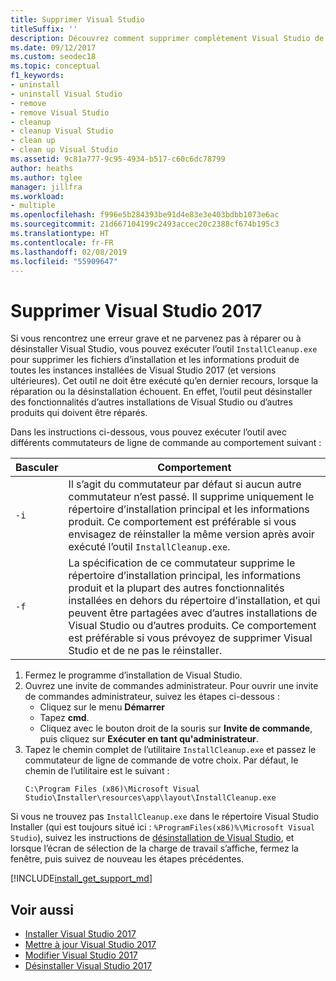 ```yaml
---
title: Supprimer Visual Studio
titleSuffix: ''
description: Découvrez comment supprimer complètement Visual Studio de votre ordinateur, étape par étape.
ms.date: 09/12/2017
ms.custom: seodec18
ms.topic: conceptual
f1_keywords:
- uninstall
- uninstall Visual Studio
- remove
- remove Visual Studio
- cleanup
- cleanup Visual Studio
- clean up
- clean up Visual Studio
ms.assetid: 9c81a777-9c95-4934-b517-c60c6dc78799
author: heaths
ms.author: tglee
manager: jillfra
ms.workload:
- multiple
ms.openlocfilehash: f996e5b284393be91d4e83e3e403bdbb1073e6ac
ms.sourcegitcommit: 21d667104199c2493accec20c2388cf674b195c3
ms.translationtype: HT
ms.contentlocale: fr-FR
ms.lasthandoff: 02/08/2019
ms.locfileid: "55909647"
---
```

# <a name="remove-visual-studio-2017"></a>Supprimer Visual Studio 2017

Si vous rencontrez une erreur grave et ne parvenez pas à réparer ou à désinstaller Visual Studio, vous pouvez exécuter l’outil `InstallCleanup.exe` pour supprimer les fichiers d’installation et les informations produit de toutes les instances installées de Visual Studio 2017 (et versions ultérieures). Cet outil ne doit être exécuté qu’en dernier recours, lorsque la réparation ou la désinstallation échouent. En effet, l’outil peut désinstaller des fonctionnalités d’autres installations de Visual Studio ou d’autres produits qui doivent être réparés.

Dans les instructions ci-dessous, vous pouvez exécuter l’outil avec différents commutateurs de ligne de commande au comportement suivant :

| Basculer | Comportement |
| ------ | -------- |
| `-i`   | Il s’agit du commutateur par défaut si aucun autre commutateur n’est passé. Il supprime uniquement le répertoire d’installation principal et les informations produit. Ce comportement est préférable si vous envisagez de réinstaller la même version après avoir exécuté l’outil `InstallCleanup.exe`. |
| `-f`   | La spécification de ce commutateur supprime le répertoire d’installation principal, les informations produit et la plupart des autres fonctionnalités installées en dehors du répertoire d’installation, et qui peuvent être partagées avec d’autres installations de Visual Studio ou d’autres produits. Ce comportement est préférable si vous prévoyez de supprimer Visual Studio et de ne pas le réinstaller. |

1. Fermez le programme d’installation de Visual Studio.
2. Ouvrez une invite de commandes administrateur. Pour ouvrir une invite de commandes administrateur, suivez les étapes ci-dessous :
   * Cliquez sur le menu **Démarrer**
   * Tapez **cmd**.
   * Cliquez avec le bouton droit de la souris sur **Invite de commande**, puis cliquez sur **Exécuter en tant qu'administrateur**.
3. Tapez le chemin complet de l’utilitaire `InstallCleanup.exe` et passez le commutateur de ligne de commande de votre choix. Par défaut, le chemin de l’utilitaire est le suivant :
   ```
   C:\Program Files (x86)\Microsoft Visual Studio\Installer\resources\app\layout\InstallCleanup.exe
   ```

Si vous ne trouvez pas `InstallCleanup.exe` dans le répertoire Visual Studio Installer (qui est toujours situé ici : `%ProgramFiles(x86)%\Microsoft Visual Studio`), suivez les instructions de [désinstallation de Visual Studio](install-visual-studio.md), et lorsque l’écran de sélection de la charge de travail s’affiche, fermez la fenêtre, puis suivez de nouveau les étapes précédentes.

[!INCLUDE[install_get_support_md](includes/install_get_support_md.md)]

## <a name="see-also"></a>Voir aussi

* [Installer Visual Studio 2017](install-visual-studio.md)
* [Mettre à jour Visual Studio 2017](update-visual-studio.md)
* [Modifier Visual Studio 2017](modify-visual-studio.md)
* [Désinstaller Visual Studio 2017](uninstall-visual-studio.md)
